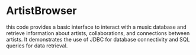 # ArtistBrowser
this code provides a basic interface to interact with a music database and retrieve information about artists, collaborations, and connections between artists. It demonstrates the use of JDBC for database connectivity and SQL queries for data retrieval.
